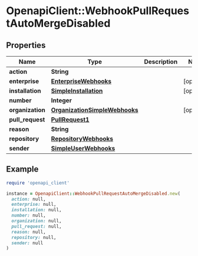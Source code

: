 # OpenapiClient::WebhookPullRequestAutoMergeDisabled

## Properties

| Name | Type | Description | Notes |
| ---- | ---- | ----------- | ----- |
| **action** | **String** |  |  |
| **enterprise** | [**EnterpriseWebhooks**](EnterpriseWebhooks.md) |  | [optional] |
| **installation** | [**SimpleInstallation**](SimpleInstallation.md) |  | [optional] |
| **number** | **Integer** |  |  |
| **organization** | [**OrganizationSimpleWebhooks**](OrganizationSimpleWebhooks.md) |  | [optional] |
| **pull_request** | [**PullRequest1**](PullRequest1.md) |  |  |
| **reason** | **String** |  |  |
| **repository** | [**RepositoryWebhooks**](RepositoryWebhooks.md) |  |  |
| **sender** | [**SimpleUserWebhooks**](SimpleUserWebhooks.md) |  |  |

## Example

```ruby
require 'openapi_client'

instance = OpenapiClient::WebhookPullRequestAutoMergeDisabled.new(
  action: null,
  enterprise: null,
  installation: null,
  number: null,
  organization: null,
  pull_request: null,
  reason: null,
  repository: null,
  sender: null
)
```

